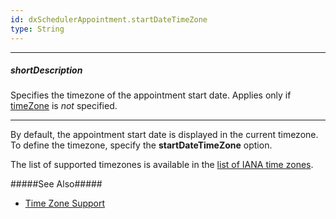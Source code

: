 ```yaml
---
id: dxSchedulerAppointment.startDateTimeZone
type: String
---
```

---
##### shortDescription
Specifies the timezone of the appointment start date. Applies only if [timeZone](/Documentation/ApiReference/UI_Widgets/dxScheduler/Configuration/#timeZone) is *not* specified.

---
By default, the appointment start date is displayed in the current timezone. To define the timezone, specify the **startDateTimeZone** option. 

The list of supported timezones is available in the <a href="https://en.wikipedia.org/wiki/List_of_tz_database_time_zones" target="_blank">list of IANA time zones</a>. 

#####See Also#####
- [Time Zone Support](/Documentation/Guide/Widgets/Scheduler/Time_Zone_Support/)